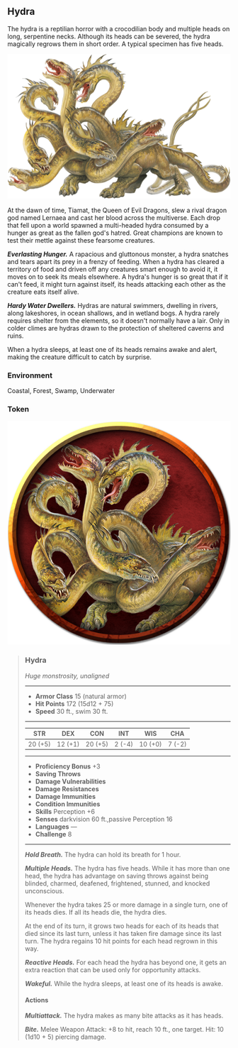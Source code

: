 ## Hydra
The hydra is a reptilian horror with a crocodilian body and multiple heads on long, serpentine necks. Although its heads can be severed, the hydra magically regrows them in short order. A typical specimen has five heads.

![](Hydra.png)

At the dawn of time, Tiamat, the Queen of Evil Dragons, slew a rival dragon god named Lernaea and cast her blood across the multiverse. Each drop that fell upon a world spawned a multi-headed hydra consumed by a hunger as great as the fallen god's hatred. Great champions are known to test their mettle against these fearsome creatures.

***Everlasting Hunger.*** A rapacious and gluttonous monster, a hydra snatches and tears apart its prey in a frenzy of feeding. When a hydra has cleared a territory of food and driven off any creatures smart enough to avoid it, it moves on to seek its meals elsewhere. A hydra's hunger is so great that if it can't feed, it might turn against itself, its heads attacking each other as the creature eats itself alive.

***Hardy Water Dwellers.*** Hydras are natural swimmers, dwelling in rivers, along lakeshores, in ocean shallows, and in wetland bogs. A hydra rarely requires shelter from the elements, so it doesn't normally have a lair. Only in colder climes are hydras drawn to the protection of sheltered caverns and ruins.

When a hydra sleeps, at least one of its heads remains awake and alert, making the creature difficult to catch by surprise.

### Environment
Coastal, Forest, Swamp, Underwater

### Token
![](Hydra-Token.png)

>### Hydra
>*Huge monstrosity, unaligned*
>___
>- **Armor Class** 15 (natural armor)
>- **Hit Points** 172 (15d12 + 75)
>- **Speed** 30 ft., swim 30 ft.
>___
>|**STR**|**DEX**|**CON**|**INT**|**WIS**|**CHA**|
>|:---:|:---:|:---:|:---:|:---:|:---:|
>|20 (+5)|12 (+1)|20 (+5)|2 (-4)|10 (+0)|7 (-2)|
>
>___
>- **Proficiency Bonus** +3
>- **Saving Throws** 
>- **Damage Vulnerabilities** 
>- **Damage Resistances** 
>- **Damage Immunities** 
>- **Condition Immunities** 
>- **Skills** Perception +6
>- **Senses** darkvision 60 ft.,passive Perception 16
>- **Languages** —
>- **Challenge** 8
>___
>***Hold Breath.*** The hydra can hold its breath for 1 hour.
>
>***Multiple Heads.*** The hydra has five heads. While it has more than one head, the hydra has advantage on saving throws against being blinded, charmed, deafened, frightened, stunned, and knocked unconscious.
>
>Whenever the hydra takes 25 or more damage in a single turn, one of its heads dies. If all its heads die, the hydra dies.
>
>At the end of its turn, it grows two heads for each of its heads that died since its last turn, unless it has taken fire damage since its last turn. The hydra regains 10 hit points for each head regrown in this way.
>
>***Reactive Heads.*** For each head the hydra has beyond one, it gets an extra reaction that can be used only for opportunity attacks.
>
>***Wakeful.*** While the hydra sleeps, at least one of its heads is awake.
>
>#### Actions
>***Multiattack.*** The hydra makes as many bite attacks as it has heads.
>
>***Bite.*** Melee Weapon Attack: +8 to hit, reach 10 ft., one target. Hit: 10 (1d10 + 5) piercing damage.
>
